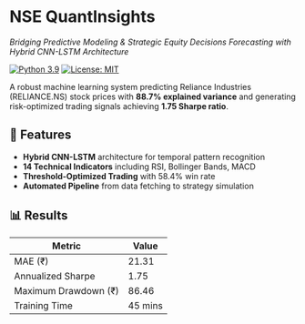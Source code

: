 
# NSE QuantInsights
*Bridging Predictive Modeling & Strategic Equity Decisions*
*Forecasting with Hybrid CNN-LSTM Architecture*

[![Python 3.9](https://img.shields.io/badge/python-3.9-blue.svg)]()
[![License: MIT](https://img.shields.io/badge/License-MIT-yellow.svg)]()

  

A robust machine learning system predicting Reliance Industries (RELIANCE.NS) stock prices with **88.7% explained variance** and generating risk-optimized trading signals achieving **1.75 Sharpe ratio**.

## 🚀 Features
- **Hybrid CNN-LSTM** architecture for temporal pattern recognition
- **14 Technical Indicators** including RSI, Bollinger Bands, MACD
- **Threshold-Optimized Trading** with 58.4% win rate
- **Automated Pipeline** from data fetching to strategy simulation

## 📊 Results
| Metric                | Value     |
|-----------------------|-----------|
| MAE (₹)               | 21.31     |
| Annualized Sharpe     | 1.75      |
| Maximum Drawdown (₹)  | 86.46     |
| Training Time         | 45 mins   |

